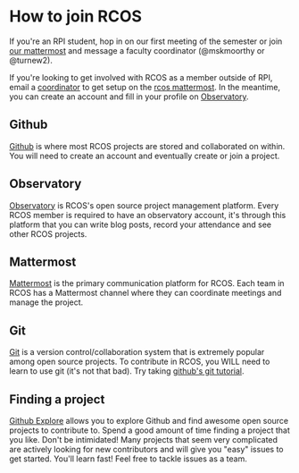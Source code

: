 # How to join RCOS

If you're an RPI student, hop in on our first meeting of the semester or join [our mattermost](https://chat.rcos.io) and message a faculty coordinator (@mskmoorthy or @turnew2).

If you're looking to get involved with RCOS as a member outside of RPI, email a [coordinator](mailto:coordinators@rcos.io) to get setup on the [rcos mattermost](#mattermost). In the meantime, you can create an account and fill in your profile on [Observatory](#observatory).

<!-- RCOS is a group of RPI students who work on open source projects. Our members work on a variety of projects, which can be seen on the projects page. To see the presentation schedule look here. -->

<!-- Benefits of being an RCOS member -->
<!-- - The opportunity to help society by creating useful software. -->
<!-- - An excellent environment to share your skills with your peers and learn from them as well -->
<!-- - Great practice in the code review process, a very important skill for your software career! -->
<!-- - Practice giving and receiving feedback. Learning how to discuss technical and non-technical aspects of a project in a constructive fashion is a critical skill that employers look for! -->

<!-- Students can participate in RCOS for course credit or for a stipend. At the beginning of each semester, the Internal Advisory Board will review project proposals and decide which projects should receive financial support. -->

## Github

[Github](https://github.com/) is where most RCOS projects are stored and collaborated on within. You will need to create an account and eventually create or join a project.

## Observatory

[Observatory](https://rcos.io) is RCOS's open source project management platform. Every RCOS member is required to have an observatory account, it's through this platform that you can write blog posts, record your attendance and see other RCOS projects.

## Mattermost

[Mattermost](https://chat.rcos.io) is the primary communication platform for RCOS. Each team in RCOS has a Mattermost channel where they can coordinate meetings and manage the project.

## Git

[Git](https://git-scm.com/) is a version control/collaboration system that is extremely popular among open source projects. To contribute in RCOS, you WILL need to learn to use git (it's not that bad). Try taking [github's git tutorial](https://try.github.io/levels/1/challenges/1).

## Finding a project

[Github Explore](https://github.com/explore) allows you to explore Github and find awesome open source projects to contribute to. Spend a good amount of time finding a project that you like. Don't be intimidated! Many projects that seem very complicated are actively looking for new contributors and will give you "easy" issues to get started. You'll learn fast! Feel free to tackle issues as a team.

<!-- ## Paperwork and forms -->
<!-- - URP forms, Course Credit Form, for Pay I9 form -->
<!-- - Send the project proposal to rcos group mailing list  <rcos-at-rensselaer@googlegroups.com> for feedback -->

<!-- http://www.rpi.edu/dept/cct/apps/undergrad/resources/PDFs/URP_Application_NoLines_FieldsV6Jan2016_TEST.pdf -->
